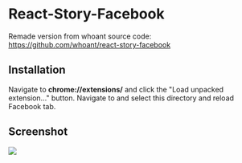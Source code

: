 # React-Story-Facebook
Remade version from whoant source code: https://github.com/whoant/react-story-facebook
## Installation

Navigate to **chrome://extensions/** and click the "Load unpacked extension..." button. Navigate to and select this
directory and reload Facebook tab.

## Screenshot

![](https://i.imgur.com/5QIHXp0.png)
